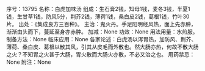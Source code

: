序号：13795
名称：白虎加味汤
组成：生石膏2钱，知母1钱，麦冬3钱，半夏1钱，生甘草1钱，防风5分，荆芥2钱，薄荷1钱，桑白皮2钱，葛根1钱，竹叶30片。
出处：《集成良方三百种》。
主治：鬼火丹。手足阳明经风热，面上先赤肿，渐渐由头而下，蔓延至身亦赤肿。
加减：None
功效：None
用法用量：水煎服。
制备方法：None
临床应用：None
各家论述：白虎汤以泻胃热，加防风、荆芥、薄荷、桑白皮、葛根以散其风，引其从皮毛而外散也。然大肠亦热，何故不散大肠之火？不知胃之火甚于大肠，胃火散而大肠火亦散，不必又治之也。
用药禁忌：None
附注：None
